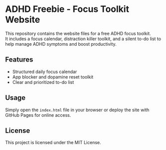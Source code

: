 # ADHD Freebie - Focus Toolkit Website

This repository contains the website files for a free ADHD focus toolkit.  
It includes a focus calendar, distraction killer toolkit, and a silent to-do list to help manage ADHD symptoms and boost productivity.

## Features

- Structured daily focus calendar  
- App blocker and dopamine reset toolkit  
- Clear and prioritized to-do list  

## Usage

Simply open the `index.html` file in your browser or deploy the site with GitHub Pages for online access.

## License

This project is licensed under the MIT License.
